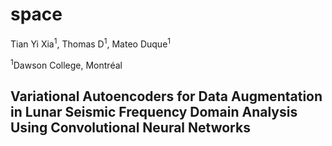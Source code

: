 # space

Tian Yi Xia<sup>1</sup>, Thomas D<sup>1</sup>, Mateo Duque<sup>1</sup>

<sup>1</sup>Dawson College, Montréal

## Variational Autoencoders for Data Augmentation in Lunar Seismic Frequency Domain Analysis Using Convolutional Neural Networks
